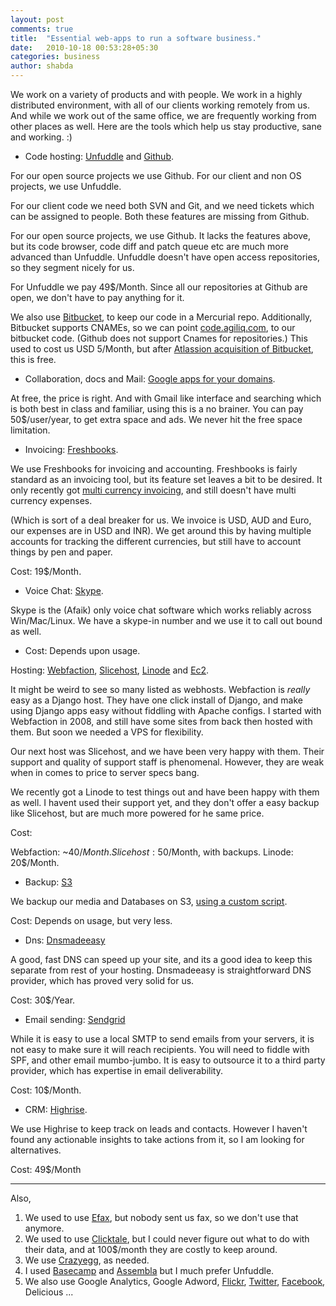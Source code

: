 ```yaml
---
layout: post
comments: true
title:  "Essential web-apps to run a software business."
date:   2010-10-18 00:53:28+05:30
categories: business
author: shabda
---
```

We work on a variety of products and with people. We work in a highly distributed environment,
with all of our clients working
remotely from us. And while we work out of the same office, we are frequently
working from other places as well. Here are the tools which help us stay productive,
sane and working. :)

* Code hosting: [Unfuddle](http://agiliq.unfuddle.com/) and [Github](http://github.com/agiliq).

For our open source projects we use Github.
For our client and non OS projects, we use Unfuddle.

For our client code we need both SVN and Git, and we need tickets which can be
assigned to people. Both these features are missing from Github.

For our open source projects, we use Github. It lacks the features above, but
its code browser, code diff and patch queue etc are much more advanced than
Unfuddle. Unfuddle doesn't have open access repositories, so they segment nicely
for us.

For Unfuddle we pay 49$/Month. Since all our repositories at Github are open,
we don't have to pay anything for it.

We also use [Bitbucket](http://bitbucket.org/agiliq), to keep
our code in a Mercurial repo. Additionally,
Bitbucket supports CNAMEs, so we can point [code.agiliq.com](http://code.agiliq.com),
to our bitbucket code.
(Github does not support Cnames for repositories.) This used to cost us USD 5/Month,
but after [Atlassion acquisition of Bitbucket](http://blogs.atlassian.com/news/2010/09/atlassian_acquires_bitbucketorg_distributed_version_control.html), this is free.

* Collaboration, docs and Mail: [Google apps for your domains](http://www.google.com/apps/intl/en/group/index.html).

At free, the price is right. And with Gmail like interface and searching which
is both best in class and familiar, using this is a no brainer. You can pay 50$/user/year,
to get extra space and ads. We never hit the free space limitation.

* Invoicing: [Freshbooks](http://agiliq.freshbooks.com/).

We use Freshbooks for invoicing and accounting. Freshbooks is fairly standard as
an invoicing tool, but its feature set leaves a bit to be desired. It only recently
got [multi currency invoicing](http://www.freshbooks.com/blog/2010/01/13/multi-currency-arrives-at-freshbooks/),
and still doesn't have multi currency expenses.

(Which is sort of a deal breaker for us. We invoice is USD, AUD and Euro, our
expenses are in USD and INR). We get around this by having multiple accounts for tracking
the different currencies, but still have to account things by pen and paper.

Cost: 19$/Month.


* Voice Chat: [Skype](skype:shabda.raaj?call).

Skype is the (Afaik) only voice chat software which works reliably across Win/Mac/Linux.
We have a skype-in number and we use it to call out bound as well.

* Cost: Depends upon usage.

Hosting: [Webfaction](http://www.webfaction.com/),
[Slicehost](http://www.slicehost.com/), [Linode](http://www.linode.com/)
and [Ec2](http://aws.amazon.com/ec2).

It might be weird to see so many listed as webhosts. Webfaction is *really* easy as
a Django host. They have one click install of Django, and make using Django apps easy
without fiddling with Apache configs.
I started with Webfaction in 2008, and still have some sites from back then hosted with
them. But soon we needed a VPS for flexibility.

Our next host was Slicehost, and we have been very happy with them. Their
support and quality of support staff is phenomenal. However, they are weak when in comes
to price to server specs bang.

We recently got a Linode to test things out and have been happy with them as well. I havent
used their support yet, and they don't offer a easy backup like Slicehost, but are much more
powered for he same price.

Cost:

Webfaction: ~40$/Month.
Slicehost: 50$/Month, with backups.
Linode: 20$/Month.


* Backup: [S3](http://aws.amazon.com/s3)

We backup our media and Databases on S3,
[using a custom script](http://www.agiliq.com/blog/2009/02/automatically-backup-mysql-database-to-amazon-s3-using-django-python-script/).

Cost: Depends on usage, but very less.

* Dns: [Dnsmadeeasy](http://www.dnsmadeeasy.com/)

A good, fast DNS can speed up your site, and its a good idea to keep this separate from rest of your hosting.
Dnsmadeeasy is straightforward DNS provider, which has proved very solid for us.

Cost: 30$/Year.

* Email sending: [Sendgrid](http://www.sendgrid.com/)

While it is easy to use a local SMTP to send emails from your servers, it is not easy to make
sure it will reach recipients. You will need to fiddle with SPF, and other email mumbo-jumbo.
It is easy to outsource it to a third party provider, which has expertise in email deliverability.

Cost: 10$/Month.

* CRM: [Highrise](http://agiliq.highrisehq.com/).

We use Highrise to keep track on leads and contacts. However I haven't found any actionable
insights to take actions from it, so I am looking for alternatives.

Cost: 49$/Month

----------

Also,

1. We used to use [Efax](http://www.efax.com/), but nobody sent us fax, so we don't use that anymore.
2. We used to use [Clicktale](http://www.clicktale.com/), but I could never figure out what to do with their data,
and at 100$/month they are costly to keep around.
3. We use [Crazyegg](http://www.crazyegg.com/), as needed.
4. I used [Basecamp](http://www.basecamphq.com) and [Assembla](http://assembla.com/) but I much prefer Unfuddle.
5. We also use Google Analytics, Google Adword, [Flickr](http://www.flickr.com/photos/agiliq),
[Twitter](http://twitter.com/agiliqdotcom), [Facebook](http://facebook.com/agiliq), Delicious ...


